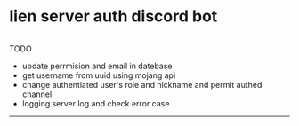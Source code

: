 ###### 
lien server auth discord bot 
======

###### 
TODO
- update perrmision and email in datebase 
- get username from uuid using mojang api 
- change authentiated user's role and nickname and permit authed channel 
- logging server log and check error case 
------
 

